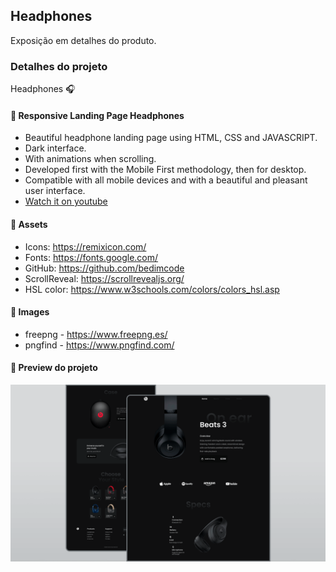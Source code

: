 ## Headphones

Exposição em detalhes do produto.

### Detalhes do projeto

Headphones 🎧

#### 📁 Responsive Landing Page Headphones 

- Beautiful headphone landing page using HTML, CSS and JAVASCRIPT.
- Dark interface.
- With animations when scrolling.
- Developed first with the Mobile First methodology, then for desktop.
- Compatible with all mobile devices and with a beautiful and pleasant user interface.
- [Watch it on youtube](https://youtu.be/wXnlHIvKnTM)

#### 📁 Assets 

- Icons: https://remixicon.com/
- Fonts: https://fonts.google.com/
- GitHub: https://github.com/bedimcode
- ScrollReveal: https://scrollrevealjs.org/
- HSL color: https://www.w3schools.com/colors/colors_hsl.asp

#### 📁 Images

- freepng - https://www.freepng.es/
- pngfind - https://www.pngfind.com/

#### 📁 Preview do projeto

![](/preview.png)